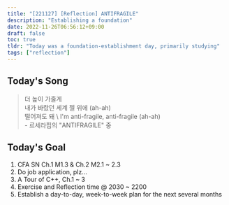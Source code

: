 ```yaml
---
title: "[221127] [Reflection] ANTIFRAGILE"
description: "Establishing a foundation"
date: 2022-11-26T06:56:12+09:00
draft: false
toc: true
tldr: "Today was a foundation-establishment day, primarily studying"
tags: ["reflection"]
---
```


## Today's Song

>   더 높이 가줄게 \
    내가 바랐던 세계 젤 위에 (ah-ah) \
    떨어져도 돼 \ 
    I'm anti-fragile, anti-fragile (ah-ah) \
    - 르세라핌의 "ANTIFRAGILE" 중

## Today's Goal
1. CFA SN Ch.1 M1.3 & Ch.2 M2.1 ~ 2.3 
2. Do job application, plz... 
3. A Tour of C++, Ch.1 ~ 3
4. Exercise and Reflection time @ 2030 ~ 2200
5. Establish a day-to-day, week-to-week plan for the next several months

